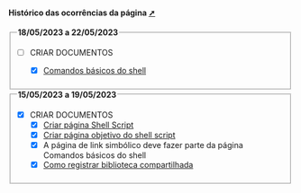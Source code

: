 <!-- markdownlint-disable-next-line -->
#### Histórico das ocorrências da página <a href="historico.html"  target="_blank"  title="Pressione aqui para expandir este documento em nova aba.">➚  </a>

<!-- TODO: em: 22/05/2023 -->
<!-- markdownlint-disable-next-line -->
<fieldset> <legend> <b>18/05/2023 a 22/05/2023</b></legend>

- [ ] CRIAR DOCUMENTOS
  
  - [x] [Comandos básicos do shell](./comandos_basico.html#id_introducao)
  
</fieldset>

<!-- TODO: em: 19/05/2023 -->
<!-- markdownlint-disable-next-line -->
<fieldset> <legend> <b>15/05/2023 a 19/05/2023</b></legend>

- [x] CRIAR DOCUMENTOS
  - [x] [Criar página Shell Script](./index.html)  
  - [x] [Criar página objetivo do shell script](./objetivo.html)  
  - [x] A página de link simbólico deve fazer parte da página Comandos básicos do shell
  - [x] [Como registrar biblioteca compartilhada](./register_lib_so.html)  

</fieldset>
